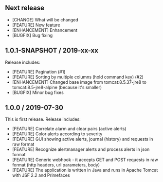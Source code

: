 ## Next release

* [CHANGE] What will be changed
* [FEATURE] New feature
* [ENHANCEMENT] Enhancement
* [BUGFIX] Bug fixing

## 1.0.1-SNAPSHOT / 2019-xx-xx

Release includes:

* [FEATURE] Pagination (#1)
* [FEATURE] Sorting by multiple columns (hold command key) (#2)
* [ENHANCEMENT] Changed base image from tomcat:8.5.37-jre8 to tomcat:8.5-jre8-alpine (because it's smaller)
* [BUGFIX] Minor bug fixes

## 1.0.0 / 2019-07-30

This is first release. Release includes:

* [FEATURE] Correlate alarm and clear pairs (active alerts)
* [FEATURE] Color alerts according to severity
* [FEATURE] GUI showing active alerts, journal (history) and requests in raw format
* [FEATURE] Recognize alertmanager alerts and process alerts in json format
* [FEATURE] Generic webhook - it accepts GET and POST requests in raw format (http headers, url parameters, body)
* [FEATURE] The application is written in Java and runs in Apache Tomcat with JSF 2.2 and Primefaces
